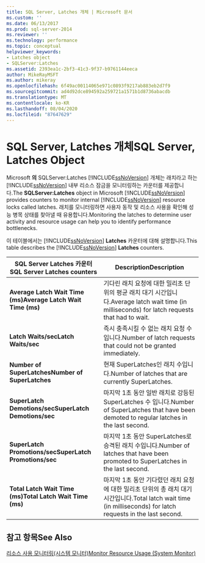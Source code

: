 ```yaml
---
title: SQL Server, Latches 개체 | Microsoft 문서
ms.custom: ''
ms.date: 06/13/2017
ms.prod: sql-server-2014
ms.reviewer: ''
ms.technology: performance
ms.topic: conceptual
helpviewer_keywords:
- Latches object
- SQLServer:Latches
ms.assetid: 2393ea1c-2bf3-41c3-9f37-b9761144eeca
author: MikeRayMSFT
ms.author: mikeray
ms.openlocfilehash: 6f49ac00114065e971c0893f9217ab883eb2d7f9
ms.sourcegitcommit: ad4d92dce894592a259721a1571b1d8736abacdb
ms.translationtype: MT
ms.contentlocale: ko-KR
ms.lasthandoff: 08/04/2020
ms.locfileid: "87647629"
---
```

# <a name="sql-server-latches-object"></a><span data-ttu-id="cd405-102">SQL Server, Latches 개체</span><span class="sxs-lookup"><span data-stu-id="cd405-102">SQL Server, Latches Object</span></span>
  <span data-ttu-id="cd405-103">Microsoft **의** SQLServer:Latches [!INCLUDE[ssNoVersion](../../includes/ssnoversion-md.md)] 개체는 래치라고 하는 [!INCLUDE[ssNoVersion](../../includes/ssnoversion-md.md)] 내부 리소스 잠금을 모니터링하는 카운터를 제공합니다.</span><span class="sxs-lookup"><span data-stu-id="cd405-103">The **SQLServer:Latches** object in Microsoft [!INCLUDE[ssNoVersion](../../includes/ssnoversion-md.md)] provides counters to monitor internal [!INCLUDE[ssNoVersion](../../includes/ssnoversion-md.md)] resource locks called latches.</span></span> <span data-ttu-id="cd405-104">래치를 모니터링하면 사용자 동작 및 리소스 사용을 확인해 성능 병목 상태를 찾아낼 때 유용합니다.</span><span class="sxs-lookup"><span data-stu-id="cd405-104">Monitoring the latches to determine user activity and resource usage can help you to identify performance bottlenecks.</span></span>  
  
 <span data-ttu-id="cd405-105">이 테이블에서는 [!INCLUDE[ssNoVersion](../../includes/ssnoversion-md.md)] **Latches** 카운터에 대해 설명합니다.</span><span class="sxs-lookup"><span data-stu-id="cd405-105">This table describes the [!INCLUDE[ssNoVersion](../../includes/ssnoversion-md.md)] **Latches** counters.</span></span>  
  
|<span data-ttu-id="cd405-106">SQL Server Latches 카운터</span><span class="sxs-lookup"><span data-stu-id="cd405-106">SQL Server Latches counters</span></span>|<span data-ttu-id="cd405-107">Description</span><span class="sxs-lookup"><span data-stu-id="cd405-107">Description</span></span>|  
|---------------------------------|-----------------|  
|<span data-ttu-id="cd405-108">**Average Latch Wait Time (ms)**</span><span class="sxs-lookup"><span data-stu-id="cd405-108">**Average Latch Wait Time (ms)**</span></span>|<span data-ttu-id="cd405-109">기다린 래치 요청에 대한 밀리초 단위의 평균 래치 대기 시간입니다.</span><span class="sxs-lookup"><span data-stu-id="cd405-109">Average latch wait time (in milliseconds) for latch requests that had to wait.</span></span>|  
|<span data-ttu-id="cd405-110">**Latch Waits/sec**</span><span class="sxs-lookup"><span data-stu-id="cd405-110">**Latch Waits/sec**</span></span>|<span data-ttu-id="cd405-111">즉시 충족시킬 수 없는 래치 요청 수입니다.</span><span class="sxs-lookup"><span data-stu-id="cd405-111">Number of latch requests that could not be granted immediately.</span></span>|  
|<span data-ttu-id="cd405-112">**Number of SuperLatches**</span><span class="sxs-lookup"><span data-stu-id="cd405-112">**Number of SuperLatches**</span></span>|<span data-ttu-id="cd405-113">현재 SuperLatches인 래치 수입니다.</span><span class="sxs-lookup"><span data-stu-id="cd405-113">Number of latches that are currently SuperLatches.</span></span>|  
|<span data-ttu-id="cd405-114">**SuperLatch Demotions/sec**</span><span class="sxs-lookup"><span data-stu-id="cd405-114">**SuperLatch Demotions/sec**</span></span>|<span data-ttu-id="cd405-115">마지막 1초 동안 일반 래치로 강등된 SuperLatches 수 입니다.</span><span class="sxs-lookup"><span data-stu-id="cd405-115">Number of SuperLatches that have been demoted to regular latches in the last second.</span></span>|  
|<span data-ttu-id="cd405-116">**SuperLatch Promotions/sec**</span><span class="sxs-lookup"><span data-stu-id="cd405-116">**SuperLatch Promotions/sec**</span></span>|<span data-ttu-id="cd405-117">마지막 1초 동안 SuperLatches로 승격된 래치 수입니다.</span><span class="sxs-lookup"><span data-stu-id="cd405-117">Number of latches that have been promoted to SuperLatches in the last second.</span></span>|  
|<span data-ttu-id="cd405-118">**Total Latch Wait Time (ms)**</span><span class="sxs-lookup"><span data-stu-id="cd405-118">**Total Latch Wait Time (ms)**</span></span>|<span data-ttu-id="cd405-119">마지막 1초 동안 기다렸던 래치 요청에 대한 밀리초 단위의 총 래치 대기 시간입니다.</span><span class="sxs-lookup"><span data-stu-id="cd405-119">Total latch wait time (in milliseconds) for latch requests in the last second.</span></span>|  
  
## <a name="see-also"></a><span data-ttu-id="cd405-120">참고 항목</span><span class="sxs-lookup"><span data-stu-id="cd405-120">See Also</span></span>  
 [<span data-ttu-id="cd405-121">리소스 사용 모니터링&#40;시스템 모니터&#41;</span><span class="sxs-lookup"><span data-stu-id="cd405-121">Monitor Resource Usage &#40;System Monitor&#41;</span></span>](monitor-resource-usage-system-monitor.md)  
  
  

